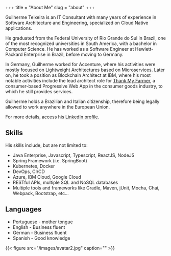 +++
title = "About Me"
slug = "about"
+++

Guilherme Teixeira is an IT Consultant with many years of experience in Software Architecture and Engineering, specialized on Cloud Native applications.

He graduated from the Federal University of Rio Grande do Sul in Brazil, one of the most recognized universities in South America, with a bachelor in Computer Science. He has worked as a Software Engineer at Hewlett-Packard Enterprise in Brazil, before moving to Germany.

In Germany, Guilherme worked for Accenture, where his activities were mostly focused on Lightweight Architectures based on Microservices. Later on, he took a position as Blockchain Architect at IBM, where his most notable activities include the lead architect role for [Thank My Farmer](https://www.ibm.com/thought-leadership/coffee/), a consumer-based Progressive Web App in the consumer goods industry, to which he still provides services.

Guilherme holds a Brazilian and Italian citizenship, therefore being legally allowed to work anywhere in the European Union.

For more details, access his [LinkedIn profile](https://www.linkedin.com/in/gateixeira/). 

## Skills

His skills include, but are not limited to:

* Java Enterprise, Javascript, Typescript, ReactJS, NodeJS
* Spring Framework (i.e. SpringBoot)
* Kubernetes, Docker
* DevOps, CI/CD
* Azure, IBM Cloud, Google Cloud
* RESTful APIs, multiple SQL and NoSQL databases
* Multiple tools and frameworks like Gradle, Maven, jUnit, Mocha, Chai, Webpack, Bootstrap, etc...

## Languages

* Portuguese - mother tongue
* English - Business fluent
* German - Business fluent
* Spanish - Good knowledge

{{< figure src="/images/avatar2.jpg" caption="" >}}
